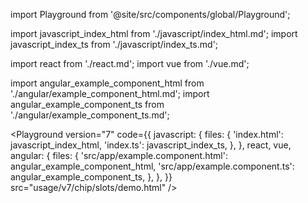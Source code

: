 import Playground from '@site/src/components/global/Playground';

import javascript_index_html from './javascript/index_html.md';
import javascript_index_ts from './javascript/index_ts.md';

import react from './react.md';
import vue from './vue.md';

import angular_example_component_html from './angular/example_component_html.md';
import angular_example_component_ts from './angular/example_component_ts.md';

<Playground
  version="7"
  code={{
    javascript: {
      files: {
        'index.html': javascript_index_html,
        'index.ts': javascript_index_ts,
      },
    },
    react,
    vue,
    angular: {
      files: {
        'src/app/example.component.html': angular_example_component_html,
        'src/app/example.component.ts': angular_example_component_ts,
      },
    },
  }}
  src="usage/v7/chip/slots/demo.html"
/>
